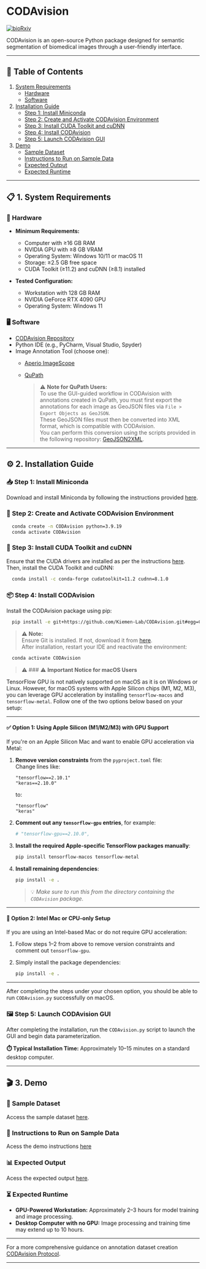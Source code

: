 # CODAvision
[![bioRxiv](https://img.shields.io/badge/bioRxiv-10.1101/2025.04.11.648464-blue)](https://www.biorxiv.org/content/10.1101/2025.04.11.648464v1)

CODAvision is an open-source Python package designed for semantic segmentation of biomedical images through a user-friendly interface.

---

## 📑 Table of Contents

1. [System Requirements](#-1-system-requirements)
   - [Hardware](#️-hardware)
   - [Software](#-software)
2. [Installation Guide](#️-2-installation-guide)
   - [Step 1: Install Miniconda](#-step-1-install-miniconda)
   - [Step 2: Create and Activate CODAvision Environment](#-step-2-create-and-activate-codavision-environment)
   - [Step 3: Install CUDA Toolkit and cuDNN](#-step-3-install-cuda-toolkit-and-cudnn)
   - [Step 4: Install CODAvision](#-step-4-install-codavision)
   - [Step 5: Launch CODAvision GUI](#️-step-5-launch-codavision-gui)
3. [Demo](#-3-demo)
   - [Sample Dataset](#-sample-dataset)
   - [Instructions to Run on Sample Data](#-instructions-to-run-on-sample-data)
   - [Expected Output](#-expected-output)
   - [Expected Runtime](#-expected-runtime)

---

## 📋 1. System Requirements

### 🧰 Hardware

- **Minimum Requirements:**
  - Computer with ≥16 GB RAM
  - NVIDIA GPU with ≥8 GB VRAM
  - Operating System: Windows 10/11 or macOS 11
  - Storage: ≥2.5 GB free space
  - CUDA Toolkit (≥11.2) and cuDNN (≥8.1) installed

- **Tested Configuration:**
  - Workstation with 128 GB RAM
  - NVIDIA GeForce RTX 4090 GPU
  - Operating System: Windows 11

### 🖥️ Software

- [CODAvision Repository](https://github.com/Kiemen-Lab/CODAvision)
- Python IDE (e.g., PyCharm, Visual Studio, Spyder)
- Image Annotation Tool (choose one):
  - [Aperio ImageScope](https://www.leicabiosystems.com/digital-pathology/manage/aperio-imagescope)
  - [QuPath](https://qupath.github.io)
    
    > ⚠️ **Note for QuPath Users:**  
    > To use the GUI-guided workflow in CODAvision with annotations created in QuPath, you must first export the annotations for each image as GeoJSON files via `File > Export Objects as GeoJSON`.  
    > These GeoJSON files must then be converted into XML format, which is compatible with CODAvision.  
    > You can perform this conversion using the scripts provided in the following repository: [GeoJSON2XML](https://github.com/Kiemen-Lab/GeoJSON2XML).

---

## ⚙️ 2. Installation Guide

### 📥 Step 1: Install Miniconda

Download and install Miniconda by following the instructions provided [here](https://docs.anaconda.com/miniconda/).

### 🐍 Step 2: Create and Activate CODAvision Environment

```bash
  conda create -n CODAvision python=3.9.19
  conda activate CODAvision
```

### 🔧 Step 3: Install CUDA Toolkit and cuDNN

Ensure that the CUDA drivers are installed as per the instructions [here](https://docs.nvidia.com/cuda/cuda-installation-guide-linux/index.html). Then, install the CUDA Toolkit and cuDNN:

```bash
  conda install -c conda-forge cudatoolkit=11.2 cudnn=8.1.0
```

### 📦 Step 4: Install CODAvision

Install the CODAvision package using pip:

```bash
  pip install -e git+https://github.com/Kiemen-Lab/CODAvision.git#egg=CODAvision
```

> ⚠️ **Note:**  
> Ensure Git is installed. If not, download it from [here](https://git-scm.com/downloads/win).  
> After installation, restart your IDE and reactivate the environment:

```bash
  conda activate CODAvision
```
> ⚠️ ### ⚠️ **Important Notice for macOS Users**  

TensorFlow GPU is not natively supported on macOS as it is on Windows or Linux. However, for macOS systems with Apple Silicon chips (M1, M2, M3), you can leverage GPU acceleration by installing `tensorflow-macos` and `tensorflow-metal`. Follow one of the two options below based on your setup:

---

#### ✅ **Option 1: Using Apple Silicon (M1/M2/M3) with GPU Support**
If you're on an Apple Silicon Mac and want to enable GPU acceleration via Metal:

1. **Remove version constraints** from the `pyproject.toml` file:  
   Change lines like:
   ```
   "tensorflow==2.10.1"
   "keras==2.10.0"
   ```
   to:
   ```
   "tensorflow"
   "keras"
   ```

2. **Comment out any `tensorflow-gpu` entries**, for example:
   ```toml
   # "tensorflow-gpu==2.10.0",
   ```

3. **Install the required Apple-specific TensorFlow packages manually**:
   ```bash
   pip install tensorflow-macos tensorflow-metal
   ```

4. **Install remaining dependencies**:
   ```bash
   pip install -e .
   ```
   > 💡 *Make sure to run this from the directory containing the `CODAvision` package.*

---

#### 🚫 **Option 2: Intel Mac or CPU-only Setup**
If you are using an Intel-based Mac or do not require GPU acceleration:

1. Follow steps 1–2 from above to remove version constraints and comment out `tensorflow-gpu`.

2. Simply install the package dependencies:
   ```bash
   pip install -e .
   ```

---

After completing the steps under your chosen option, you should be able to run `CODAvision.py` successfully on macOS.

### 🖼️ Step 5: Launch CODAvision GUI

After completing the installation, run the `CODAvision.py` script to launch the GUI and begin data parameterization.

**⏱️ Typical Installation Time:** Approximately 10–15 minutes on a standard desktop computer.

---

## 🎬 3. Demo

### 📂 Sample Dataset

Access the sample dataset [here](https://drive.google.com/drive/folders/1dkF10ojFylRl1OrcjRcgz0JIey1-zJwB?usp=drive_link).

### 📝 Instructions to Run on Sample Data

Acess the demo instructions [here](https://drive.google.com/file/d/1ZtL0MrC_uGJmYUgUi4EBto6gyXNsg3Hh/view?usp=drive_link) 

### 📊 Expected Output

Acess the expected output [here](https://drive.google.com/drive/folders/1D3xujNXFZjP76CYznlfZtLYrKdyaKGDU?usp=sharing).

### ⏳ Expected Runtime

- **GPU-Powered Workstation:** Approximately 2–3 hours for model training and image processing.
- **Desktop Computer with no GPU:** Image processing and training time may extend up to 10 hours.

---

For a more comprehensive guidance on annotation dataset creation [CODAvision Protocol](https://www.biorxiv.org/content/10.1101/2025.04.11.648464v1).

---
